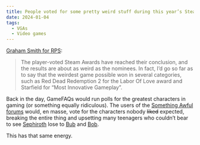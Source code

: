 ```yaml
---
title: People voted for some pretty weird stuff during this year’s Steam Awards
date: 2024-01-04
tags:
  - VGAs
  - Video games
---
```


[Graham Smith for RPS](https://www.rockpapershotgun.com/players-voted-for-some-of-the-worst-choices-possible-in-the-steam-awards):

> The player-voted Steam Awards have reached their conclusion, and the results are about as weird as the nominees. In fact, I’d go so far as to say that the weirdest game possible won in several categories, such as Red Dead Redemption 2 for the Labor Of Love award and Starfield for “Most Innovative Gameplay”.

Back in the day, GameFAQs would run polls for the greatest characters in gaming (or something equally ridiculous). The users of the [Something Awful forums](https://forums.somethingawful.com) would, en masse, vote for the characters nobody <s>liked</s> expected, breaking the entire thing and upsetting many teenagers who couldn’t bear to see [Sephiroth](https://finalfantasy.fandom.com/wiki/Sephiroth) lose to [Bub](https://bubblebobble.fandom.com/wiki/Bub) and [Bob](https://bubblebobble.fandom.com/wiki/Bob).

This has that same energy.
